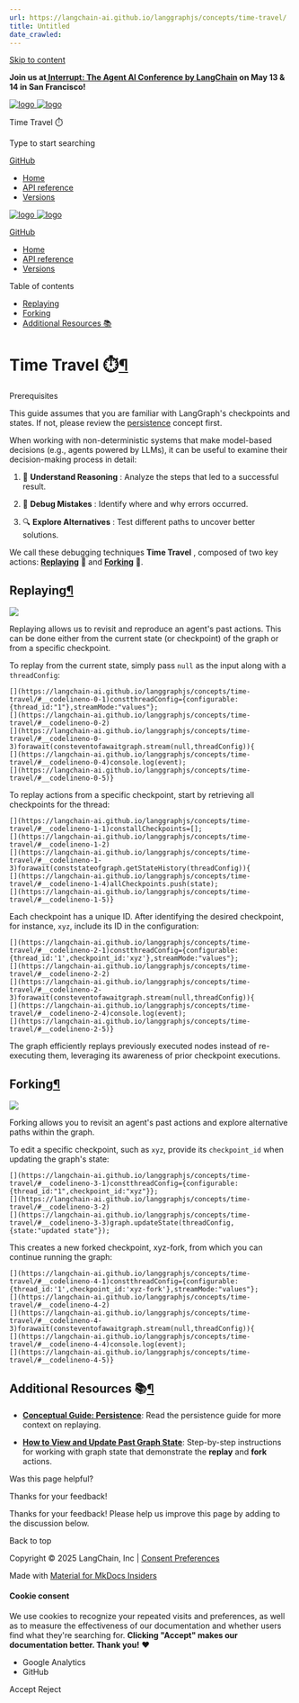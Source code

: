 ```yaml
---
url: https://langchain-ai.github.io/langgraphjs/concepts/time-travel/
title: Untitled
date_crawled: 
---
```


[ Skip to content ](https://langchain-ai.github.io/langgraphjs/concepts/time-travel/#time-travel)

**Join us at[ Interrupt: The Agent AI Conference by LangChain](https://interrupt.langchain.com/) on May 13 & 14 in San Francisco!**

[ ![logo](https://langchain-ai.github.io/langgraphjs/static/wordmark_dark.svg) ![logo](https://langchain-ai.github.io/langgraphjs/static/wordmark_light.svg) ](https://langchain-ai.github.io/langgraphjs/)

Time Travel ⏱️ 

[ ](https://langchain-ai.github.io/langgraphjs/concepts/time-travel/?q= "Share")

Type to start searching

[ GitHub  ](https://github.com/langchain-ai/langgraphjs "Go to repository")

  * [ Home ](https://langchain-ai.github.io/langgraphjs/)
  * [ API reference ](https://langchain-ai.github.io/langgraphjs/reference/)
  * [ Versions ](https://langchain-ai.github.io/langgraphjs/versions/)



[ ![logo](https://langchain-ai.github.io/langgraphjs/static/wordmark_dark.svg) ![logo](https://langchain-ai.github.io/langgraphjs/static/wordmark_light.svg) ](https://langchain-ai.github.io/langgraphjs/)

[ GitHub  ](https://github.com/langchain-ai/langgraphjs "Go to repository")

  * [ Home  ](https://langchain-ai.github.io/langgraphjs/)
  * [ API reference  ](https://langchain-ai.github.io/langgraphjs/reference/)
  * [ Versions  ](https://langchain-ai.github.io/langgraphjs/versions/)



Table of contents 

  * [ Replaying  ](https://langchain-ai.github.io/langgraphjs/concepts/time-travel/#replaying)
  * [ Forking  ](https://langchain-ai.github.io/langgraphjs/concepts/time-travel/#forking)
  * [ Additional Resources 📚  ](https://langchain-ai.github.io/langgraphjs/concepts/time-travel/#additional-resources)



# Time Travel ⏱️[¶](https://langchain-ai.github.io/langgraphjs/concepts/time-travel/#time-travel "Permanent link")

Prerequisites

This guide assumes that you are familiar with LangGraph's checkpoints and states. If not, please review the [persistence](https://langchain-ai.github.io/langgraphjs/concepts/persistence/) concept first.

When working with non-deterministic systems that make model-based decisions (e.g., agents powered by LLMs), it can be useful to examine their decision-making process in detail:

  1. 🤔 **Understand Reasoning** : Analyze the steps that led to a successful result.

  2. 🐞 **Debug Mistakes** : Identify where and why errors occurred.

  3. 🔍 **Explore Alternatives** : Test different paths to uncover better solutions.




We call these debugging techniques **Time Travel** , composed of two key actions: [**Replaying**](https://langchain-ai.github.io/langgraphjs/concepts/time-travel/#replaying) 🔁 and [**Forking**](https://langchain-ai.github.io/langgraphjs/concepts/time-travel/#forking) 🔀.

## Replaying[¶](https://langchain-ai.github.io/langgraphjs/concepts/time-travel/#replaying "Permanent link")

![](https://langchain-ai.github.io/langgraphjs/concepts/img/human_in_the_loop/replay.png)

Replaying allows us to revisit and reproduce an agent's past actions. This can be done either from the current state (or checkpoint) of the graph or from a specific checkpoint.

To replay from the current state, simply pass `null` as the input along with a `threadConfig`:

```
[](https://langchain-ai.github.io/langgraphjs/concepts/time-travel/#__codelineno-0-1)constthreadConfig={configurable:{thread_id:"1"},streamMode:"values"};
[](https://langchain-ai.github.io/langgraphjs/concepts/time-travel/#__codelineno-0-2)
[](https://langchain-ai.github.io/langgraphjs/concepts/time-travel/#__codelineno-0-3)forawait(consteventofawaitgraph.stream(null,threadConfig)){
[](https://langchain-ai.github.io/langgraphjs/concepts/time-travel/#__codelineno-0-4)console.log(event);
[](https://langchain-ai.github.io/langgraphjs/concepts/time-travel/#__codelineno-0-5)}

```


To replay actions from a specific checkpoint, start by retrieving all checkpoints for the thread:

```
[](https://langchain-ai.github.io/langgraphjs/concepts/time-travel/#__codelineno-1-1)constallCheckpoints=[];
[](https://langchain-ai.github.io/langgraphjs/concepts/time-travel/#__codelineno-1-2)
[](https://langchain-ai.github.io/langgraphjs/concepts/time-travel/#__codelineno-1-3)forawait(conststateofgraph.getStateHistory(threadConfig)){
[](https://langchain-ai.github.io/langgraphjs/concepts/time-travel/#__codelineno-1-4)allCheckpoints.push(state);
[](https://langchain-ai.github.io/langgraphjs/concepts/time-travel/#__codelineno-1-5)}

```


Each checkpoint has a unique ID. After identifying the desired checkpoint, for instance, `xyz`, include its ID in the configuration:

```
[](https://langchain-ai.github.io/langgraphjs/concepts/time-travel/#__codelineno-2-1)constthreadConfig={configurable:{thread_id:'1',checkpoint_id:'xyz'},streamMode:"values"};
[](https://langchain-ai.github.io/langgraphjs/concepts/time-travel/#__codelineno-2-2)
[](https://langchain-ai.github.io/langgraphjs/concepts/time-travel/#__codelineno-2-3)forawait(consteventofawaitgraph.stream(null,threadConfig)){
[](https://langchain-ai.github.io/langgraphjs/concepts/time-travel/#__codelineno-2-4)console.log(event);
[](https://langchain-ai.github.io/langgraphjs/concepts/time-travel/#__codelineno-2-5)}

```


The graph efficiently replays previously executed nodes instead of re-executing them, leveraging its awareness of prior checkpoint executions.

## Forking[¶](https://langchain-ai.github.io/langgraphjs/concepts/time-travel/#forking "Permanent link")

![](https://langchain-ai.github.io/langgraphjs/concepts/img/human_in_the_loop/forking.png)

Forking allows you to revisit an agent's past actions and explore alternative paths within the graph.

To edit a specific checkpoint, such as `xyz`, provide its `checkpoint_id` when updating the graph's state:

```
[](https://langchain-ai.github.io/langgraphjs/concepts/time-travel/#__codelineno-3-1)constthreadConfig={configurable:{thread_id:"1",checkpoint_id:"xyz"}};
[](https://langchain-ai.github.io/langgraphjs/concepts/time-travel/#__codelineno-3-2)
[](https://langchain-ai.github.io/langgraphjs/concepts/time-travel/#__codelineno-3-3)graph.updateState(threadConfig,{state:"updated state"});

```


This creates a new forked checkpoint, xyz-fork, from which you can continue running the graph:

```
[](https://langchain-ai.github.io/langgraphjs/concepts/time-travel/#__codelineno-4-1)constthreadConfig={configurable:{thread_id:'1',checkpoint_id:'xyz-fork'},streamMode:"values"};
[](https://langchain-ai.github.io/langgraphjs/concepts/time-travel/#__codelineno-4-2)
[](https://langchain-ai.github.io/langgraphjs/concepts/time-travel/#__codelineno-4-3)forawait(consteventofawaitgraph.stream(null,threadConfig)){
[](https://langchain-ai.github.io/langgraphjs/concepts/time-travel/#__codelineno-4-4)console.log(event);
[](https://langchain-ai.github.io/langgraphjs/concepts/time-travel/#__codelineno-4-5)}

```


## Additional Resources 📚[¶](https://langchain-ai.github.io/langgraphjs/concepts/time-travel/#additional-resources "Permanent link")

  * [**Conceptual Guide: Persistence**](https://langchain-ai.github.io/langgraphjs/concepts/persistence/#replay): Read the persistence guide for more context on replaying.

  * [**How to View and Update Past Graph State**](https://langchain-ai.github.io/langgraphjs/how-tos/time-travel): Step-by-step instructions for working with graph state that demonstrate the **replay** and **fork** actions.


Was this page helpful? 

Thanks for your feedback! 

Thanks for your feedback! Please help us improve this page by adding to the discussion below. 

Back to top 

Copyright © 2025 LangChain, Inc | [Consent Preferences](https://langchain-ai.github.io/langgraphjs/concepts/time-travel/#__consent)

Made with [ Material for MkDocs Insiders ](https://squidfunk.github.io/mkdocs-material/)

[ ](https://langchain-ai.github.io/langgraph/ "langchain-ai.github.io") [ ](https://github.com/langchain-ai/langgraphjs "github.com") [ ](https://twitter.com/LangChainAI "twitter.com")

#### Cookie consent

We use cookies to recognize your repeated visits and preferences, as well as to measure the effectiveness of our documentation and whether users find what they're searching for. **Clicking "Accept" makes our documentation better. Thank you!** ❤️

  * Google Analytics 
  * GitHub 



Accept Reject
